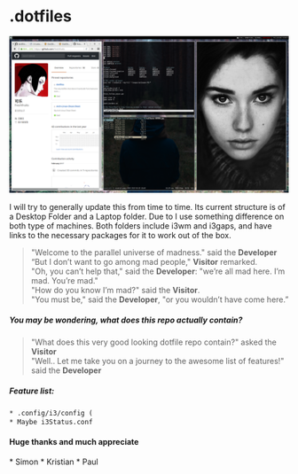 # .dotfiles

![dotfile](/images/test.png)

I will try to generally update this from time to time. 
Its current structure is of a Desktop Folder and a Laptop folder. Due to I use something difference on both type of machines. Both folders include i3wm and i3gaps, and have links to the necessary packages for it to work out of the box. 

> "Welcome to the parallel universe of madness." said the **Developer**<br>
> “But I don’t want to go among mad people," **Visitor** remarked.<br>
> "Oh, you can’t help that," said the **Developer**: "we’re all mad here. I’m mad. You’re mad."<br>
> "How do you know I’m mad?" said the **Visitor**.<br>
> "You must be," said the **Developer**, "or you wouldn’t have come here.”<br>

<h5> You may be wondering, what does this repo actually contain?</h5>

 > "What does this very good looking dotfile repo contain?" asked the **Visitor**<br>
 > "Well.. Let me take you on a journey to the awesome list of features!" said the **Developer**

<h5> Feature list: </h5>

    * .config/i3/config (
    * Maybe i3Status.conf

 <h4> Huge thanks and much appreciate </h4>
  * Simon
  * Kristian
  * Paul
